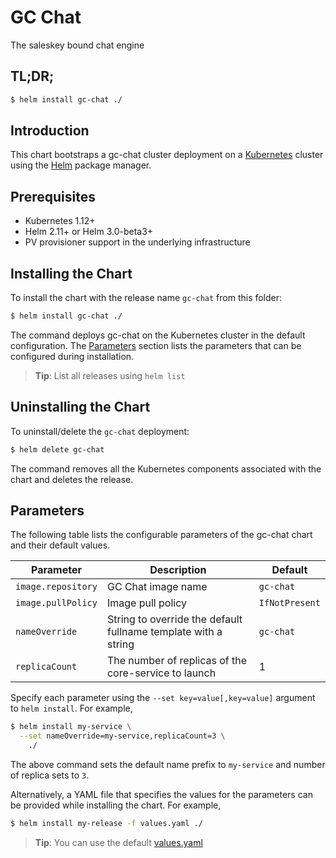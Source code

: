 # GC Chat

The saleskey bound chat engine

## TL;DR;

```bash
$ helm install gc-chat ./
```

## Introduction

This chart bootstraps a gc-chat cluster deployment on a [Kubernetes](http://kubernetes.io) cluster using the [Helm](https://helm.sh) package manager.

## Prerequisites

-   Kubernetes 1.12+
-   Helm 2.11+ or Helm 3.0-beta3+
-   PV provisioner support in the underlying infrastructure

## Installing the Chart

To install the chart with the release name `gc-chat` from this folder:

```bash
$ helm install gc-chat ./
```

The command deploys gc-chat on the Kubernetes cluster in the default configuration. The [Parameters](#parameters) section lists the parameters that can be configured during installation.

> **Tip**: List all releases using `helm list`

## Uninstalling the Chart

To uninstall/delete the `gc-chat` deployment:

```bash
$ helm delete gc-chat
```

The command removes all the Kubernetes components associated with the chart and deletes the release.

## Parameters

The following table lists the configurable parameters of the gc-chat chart and their default values.

| Parameter          | Description                                                    | Default          |
| ------------------ | -------------------------------------------------------------- | ---------------- |
| `image.repository` | GC Chat image name                                      | `gc-chat` |
| `image.pullPolicy` | Image pull policy                                              | `IfNotPresent`   |
| `nameOverride`     | String to override the default fullname template with a string | `gc-chat` |
| `replicaCount`     | The number of replicas of the core-service to launch           | 1                |

Specify each parameter using the `--set key=value[,key=value]` argument to `helm install`. For example,

```bash
$ helm install my-service \
  --set nameOverride=my-service,replicaCount=3 \
    ./
```

The above command sets the default name prefix to `my-service` and number of replica sets to `3`.

Alternatively, a YAML file that specifies the values for the parameters can be provided while installing the chart. For example,

```bash
$ helm install my-release -f values.yaml ./
```

> **Tip**: You can use the default [values.yaml](values.yaml)
